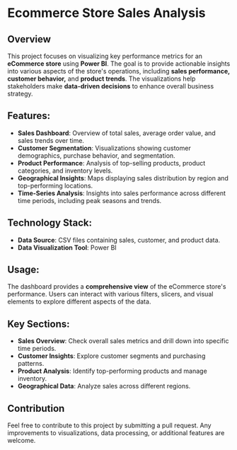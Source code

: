 # Ecommerce Store Sales Analysis

## Overview
This project focuses on visualizing key performance metrics for an **eCommerce store** using **Power BI**. The goal is to provide actionable insights into various aspects of the store's operations, including **sales performance, customer behavior,** and **product trends**. The visualizations help stakeholders make **data-driven decisions** to enhance overall business strategy.

## Features:
- **Sales Dashboard**: Overview of total sales, average order value, and sales trends over time.
- **Customer Segmentation**: Visualizations showing customer demographics, purchase behavior, and segmentation.
- **Product Performance**: Analysis of top-selling products, product categories, and inventory levels.
- **Geographical Insights**: Maps displaying sales distribution by region and top-performing locations.
- **Time-Series Analysis**: Insights into sales performance across different time periods, including peak seasons and trends.

## Technology Stack:
- **Data Source**: CSV files containing sales, customer, and product data.
- **Data Visualization Tool**: Power BI

## Usage:
The dashboard provides a **comprehensive view** of the eCommerce store's performance. Users can interact with various filters, slicers, and visual elements to explore different aspects of the data.

## Key Sections:
- **Sales Overview**: Check overall sales metrics and drill down into specific time periods.
- **Customer Insights**: Explore customer segments and purchasing patterns.
- **Product Analysis**: Identify top-performing products and manage inventory.
- **Geographical Data**: Analyze sales across different regions.

## Contribution
Feel free to contribute to this project by submitting a pull request. Any improvements to visualizations, data processing, or additional features are welcome.
